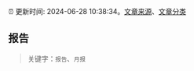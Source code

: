 :alarm_clock: 更新时间: 2024-06-28 10:38:34。[文章来源](/README.md)、[文章分类](/TAGS.md)

## 报告


> 关键字：`报告`、`月报`



